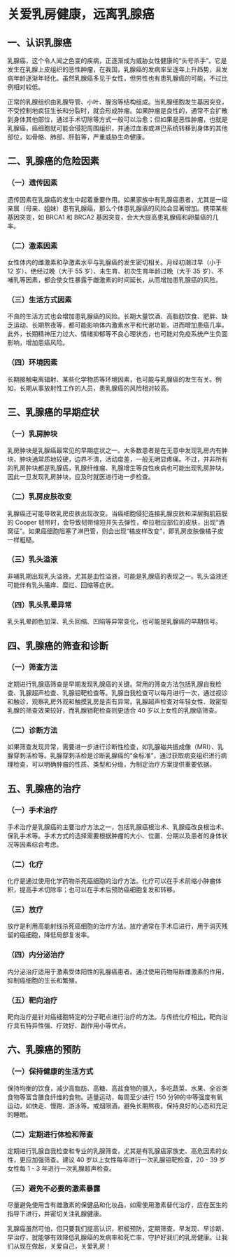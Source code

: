 # 关爱乳房健康，远离乳腺癌

## 一、认识乳腺癌
乳腺癌，这个令人闻之色变的疾病，正逐渐成为威胁女性健康的“头号杀手”。它是发生在乳腺上皮组织的恶性肿瘤，在我国，乳腺癌的发病率呈逐年上升趋势，且发病年龄逐渐年轻化。虽然乳腺癌多见于女性，但男性也有患乳腺癌的可能，不过比例相对较低。

正常的乳腺组织由乳腺导管、小叶、腺泡等结构组成。当乳腺细胞发生基因突变，不受控制地疯狂生长和分裂时，就会形成肿瘤。如果肿瘤是良性的，通常不会扩散到身体其他部位，通过手术切除等方式一般可以治愈；但如果是恶性肿瘤，也就是乳腺癌，癌细胞就可能会侵犯周围组织，并通过血液或淋巴系统转移到身体的其他部位，如骨骼、肺部、肝脏等，严重威胁生命健康。

## 二、乳腺癌的危险因素
### （一）遗传因素
遗传因素在乳腺癌的发生中起着重要作用。如果家族中有乳腺癌患者，尤其是一级亲属（母亲、姐妹）患有乳腺癌，那么个体患乳腺癌的风险会显著增加。携带某些基因突变，如 BRCA1 和 BRCA2 基因突变，会大大提高患乳腺癌和卵巢癌的几率。

### （二）激素因素
女性体内的雌激素和孕激素水平与乳腺癌的发生密切相关。月经初潮过早（小于 12 岁）、绝经过晚（大于 55 岁）、未生育、初次生育年龄过晚（大于 35 岁）、不哺乳等因素，都会使女性暴露于雌激素的时间延长，从而增加患乳腺癌的风险。

### （三）生活方式因素
不良的生活方式也会增加患乳腺癌的风险。长期大量饮酒、高脂肪饮食、肥胖、缺乏运动、长期熬夜等，都可能影响体内激素水平和代谢功能，进而增加患癌几率。此外，长期精神压力过大、情绪抑郁等不良心理状态，也可能对免疫系统产生负面影响，增加患癌风险。

### （四）环境因素
长期接触电离辐射、某些化学物质等环境因素，也可能与乳腺癌的发生有关。例如，长期从事放射性工作的人员，患乳腺癌的风险相对较高。

## 三、乳腺癌的早期症状
### （一）乳房肿块
乳房肿块是乳腺癌最常见的早期症状之一。大多数患者是在无意中发现乳房内有肿块，肿块通常质地较硬，边界不清，活动度差，一般无明显疼痛。不过，并非所有的乳房肿块都是乳腺癌，乳腺纤维瘤、乳腺增生等良性疾病也可能出现乳房肿块，因此一旦发现乳房肿块，应及时就医进行进一步检查。

### （二）乳房皮肤改变
乳腺癌还可能导致乳房皮肤出现改变。当癌细胞侵犯连接乳腺皮肤和深层胸肌筋膜的 Cooper 韧带时，会导致韧带缩短并失去弹性，牵拉相应部位的皮肤，出现“酒窝征”。如果癌细胞阻塞了淋巴管，则会出现“橘皮样改变”，即乳房皮肤像橘子皮一样粗糙。

### （三）乳头溢液
非哺乳期出现乳头溢液，尤其是血性溢液，可能是乳腺癌的表现之一。乳头溢液还可能伴有乳头瘙痒、糜烂、回缩等症状。

### （四）乳头乳晕异常
乳头乳晕颜色加深、乳头回缩、凹陷等异常变化，也可能是乳腺癌的早期信号。

## 四、乳腺癌的筛查和诊断
### （一）筛查方法
定期进行乳腺癌筛查是早期发现乳腺癌的关键。常用的筛查方法包括乳腺自我检查、乳腺超声检查、乳腺钼靶检查等。乳腺自我检查可以每月进行一次，通过视诊和触诊，观察乳房外观和触摸乳房是否有异常。乳腺超声检查对年轻女性、致密型乳腺的筛查效果较好，而乳腺钼靶检查则更适合 40 岁以上女性的乳腺癌筛查。

### （二）诊断方法
如果筛查发现异常，需要进一步进行诊断性检查，如乳腺磁共振成像（MRI）、乳腺穿刺活检等。乳腺穿刺活检是诊断乳腺癌的“金标准”，通过获取病变组织进行病理检查，可以明确肿瘤的性质、类型和分级，为制定治疗方案提供重要依据。

## 五、乳腺癌的治疗
### （一）手术治疗
手术治疗是乳腺癌的主要治疗方法之一，包括乳腺癌根治术、乳腺癌改良根治术、保乳手术等。手术方式的选择需要根据肿瘤的大小、位置、分期以及患者的身体状况等因素综合考虑。

### （二）化疗
化疗是通过使用化学药物杀死癌细胞的治疗方法。化疗可以在手术前缩小肿瘤体积，提高手术切除率；也可以在手术后预防癌细胞复发和转移。

### （三）放疗
放疗是利用高能射线杀死癌细胞的治疗方法。放疗通常在手术后进行，用于消灭残留的癌细胞，降低局部复发率。

### （四）内分泌治疗
内分泌治疗适用于激素受体阳性的乳腺癌患者。通过使用药物阻断雌激素的作用，抑制癌细胞的生长和繁殖。

### （五）靶向治疗
靶向治疗是针对癌细胞特定的分子靶点进行治疗的方法。与传统化疗相比，靶向治疗具有特异性强、疗效好、副作用小等优点。

## 六、乳腺癌的预防
### （一）保持健康的生活方式
保持均衡的饮食，减少高脂肪、高糖、高盐食物的摄入，多吃蔬菜、水果、全谷类食物等富含膳食纤维的食物。适量运动，每周至少进行 150 分钟的中等强度有氧运动，如快走、慢跑、游泳等。戒烟限酒，避免长期熬夜，保持良好的心态和充足的睡眠。

### （二）定期进行体检和筛查
定期进行乳腺自我检查和专业的乳腺筛查，尤其是有乳腺癌家族史、高危因素的女性，更应加强筛查。建议 40 岁以上女性每年进行一次乳腺钼靶检查，20 - 39 岁女性每 1 - 3 年进行一次乳腺超声检查。

### （三）避免不必要的激素暴露
尽量避免使用含有雌激素的保健品和化妆品，如需使用激素替代治疗，应在医生的指导下进行，并密切关注乳腺健康。

乳腺癌虽然可怕，但只要我们提高认识，积极预防，定期筛查，早发现、早诊断、早治疗，就能够有效降低乳腺癌的发病率和死亡率，守护好我们的乳房健康。让我们从现在做起，关爱自己，关爱乳房！ 